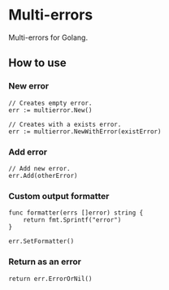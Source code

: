 # Multi-errors

Multi-errors for Golang.

## How to use

### New error

``` Golang
// Creates empty error.
err := multierror.New()

// Creates with a exists error.
err := multierror.NewWithError(existError)
```

### Add error

``` Golang
// Add new error.
err.Add(otherError)
```

### Custom output formatter

``` Golang
func formatter(errs []error) string {
    return fmt.Sprintf("error")
}

err.SetFormatter()
```

### Return as an error

``` Golang
return err.ErrorOrNil()
```